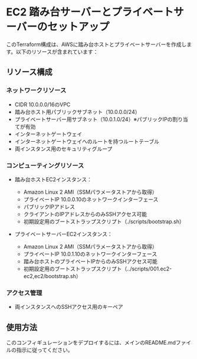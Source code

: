 # EC2 踏み台サーバーとプライベートサーバーのセットアップ

このTerraform構成は、AWSに踏み台ホストとプライベートサーバーを作成します。以下のリソースが含まれています：

## リソース構成

### ネットワークリソース
- CIDR 10.0.0.0/16のVPC
- 踏み台ホスト用パブリックサブネット（10.0.0.0/24）
- プライベートサーバー用サブネット（10.0.1.0/24）※パブリックIPの割り当てが有効
- インターネットゲートウェイ
- インターネットゲートウェイへのルートを持つルートテーブル
- 両インスタンス用のセキュリティグループ

### コンピューティングリソース
- 踏み台ホストEC2インスタンス：
  - Amazon Linux 2 AMI（SSMパラメータストアから取得）
  - プライベートIP 10.0.0.10のネットワークインターフェース
  - パブリックIPアドレス
  - クライアントのIPアドレスからのみSSHアクセス可能
  - 初期設定用のブートストラップスクリプト（./scripts/bootstrap.sh）

- プライベートサーバーEC2インスタンス：
  - Amazon Linux 2 AMI（SSMパラメータストアから取得）
  - プライベートIP 10.0.1.10のネットワークインターフェース
  - 踏み台ホストのプライベートIPからのみSSHアクセス可能
  - 初期設定用のブートストラップスクリプト（../scripts/001.ec2-ec2,ec2/bootstrap.sh）

### アクセス管理
- 両インスタンスへのSSHアクセス用のキーペア

## 使用方法

このコンフィギュレーションをデプロイするには、メインのREADME.mdファイルの指示に従ってください。